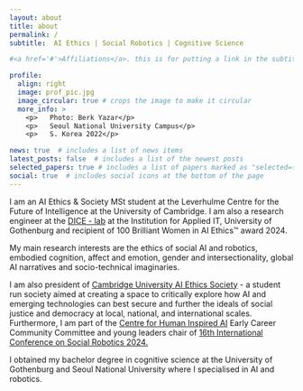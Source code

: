 ```yaml
---
layout: about
title: about
permalink: /
subtitle:  AI Ethics | Social Robotics | Cognitive Science

#<a href='#'>Affiliations</a>. this is for putting a link in the subtitle

profile:
  align: right
  image: prof_pic.jpg
  image_circular: true # crops the image to make it circular
  more_info: >
    <p>   Photo: Berk Yazar</p>
    <p>   Seoul National University Campus</p>
    <p>   S. Korea 2022</p>

news: true  # includes a list of news items
latest_posts: false  # includes a list of the newest posts
selected_papers: true # includes a list of papers marked as "selected={true}"
social: true  # includes social icons at the bottom of the page
---
```



I am an AI Ethics & Society MSt student at the Leverhulme Centre for the Future of Intelligence at the University of Cambridge. I am also a research engineer at the <a href="https://dice-r-lab.com/">DICE - lab</a> at the Institution for Applied IT, University of Gothenburg and recipient of 100 Brilliant Women in AI Ethics™ award 2024. 

My main research interests are the ethics of social AI and robotics, embodied cognition, affect and emotion, gender and intersectionality, global AI narratives and socio-technical imaginaries.

I am also president of <a href="https://cuaiethics.com/">Cambridge University AI Ethics Society</a> - a student run society aimed at creating a space to critically explore how AI and emerging technologies can best secure and further the ideals of social justice and democracy at local, national, and international scales. Furthermore, I am part of the <a href="https://www.chia.cam.ac.uk/">Centre for Human Inspired AI</a> Early Career Community Committee and young leaders chair of <a href="https://icsr2024.dk/" >16th International Conference on Social Robotics 2024.</a>

I obtained my bachelor degree in cognitive science at the University of Gothenburg and Seoul National University where I specialised in AI and robotics. 
